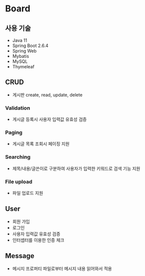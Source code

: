 # Board

## 사용 기술
- Java 11
- Spring Boot 2.6.4
- Spring Web
- Mybatis
- MySQL
- Thymeleaf

## CRUD
- 게시판 create, read, update, delete
### Validation
- 게시글 등록시 사용자 입력값 유효성 검증
### Paging
- 게시글 목록 조회시 페이징 지원
### Searching
- 제목/내용/글쓴이로 구분하여 사용자가 입력한 키워드로 검색 기능 지원
### File upload
- 파일 업로드 지원

## User
- 회원 가입
- 로그인
- 사용자 입력값 유효성 검증
- 인터셉터를 이용한 인증 체크

## Message
- 메시지 프로퍼티 파일로부터 메시지 내용 읽어와서 적용